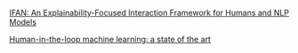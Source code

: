 
[IFAN: An Explainability-Focused Interaction Framework for Humans and NLP Models](https://arxiv.org/abs/2303.03124)

[Human-in-the-loop machine learning: a state of the art](https://link.springer.com/article/10.1007/s10462-022-10246-w#:~:text=AL%20is%20a%20machine%20learning,performance%20using%20less%20training%20examples.)
